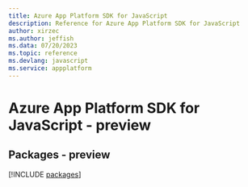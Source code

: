 ```yaml
---
title: Azure App Platform SDK for JavaScript
description: Reference for Azure App Platform SDK for JavaScript
author: xirzec
ms.author: jeffish
ms.data: 07/20/2023
ms.topic: reference
ms.devlang: javascript
ms.service: appplatform
---
```

# Azure App Platform SDK for JavaScript - preview
## Packages - preview
[!INCLUDE [packages](app-platform-index.md)]